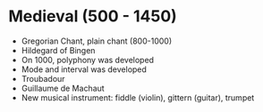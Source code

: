 # Medieval (500 - 1450)
- Gregorian Chant, plain chant (800-1000)
- Hildegard of Bingen
- On 1000, polyphony was developed
- Mode and interval was developed
- Troubadour
- Guillaume de Machaut
- New musical instrument: fiddle (violin), gittern (guitar), trumpet